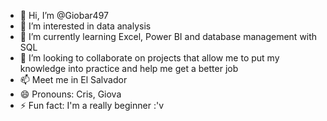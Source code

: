 - 👋 Hi, I’m @Giobar497
- 👀 I’m interested in data analysis
- 🌱 I’m currently learning Excel, Power BI and database management with SQL
- 💞️ I’m looking to collaborate on projects that allow me to put my knowledge into practice and help me get a better job
- 📫 Meet me in El Salvador
- 😄 Pronouns: Cris, Giova
- ⚡ Fun fact: I'm a really beginner :'v

<!---
Giobar497/Giobar497 is a ✨ special ✨ repository because its `README.md` (this file) appears on your GitHub profile.
You can click the Preview link to take a look at your changes.
--->
